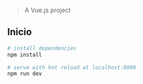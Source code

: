 
> A Vue.js project

## Inicio

``` bash
# install dependencies
npm install

# serve with hot reload at localhost:8080
npm run dev
